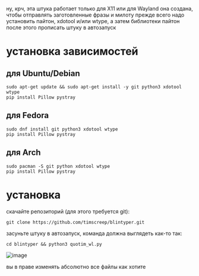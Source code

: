 ну, крч, эта штука работает только для X11 или для Wayland
она создана, чтобы отправлять заготовленные фразы и милоту
прежде всего надо установить пайтон, xdotool и/или wtype, а затем библиотеки пайтон
после этого прописать штуку в автозапуск

# установка зависимостей

## для Ubuntu/Debian
```
sudo apt-get update && sudo apt-get install -y git python3 xdotool wtype
pip install Pillow pystray
```
## для Fedora
```
sudo dnf install git python3 xdotool wtype
pip install Pillow pystray
```
## для Arch
```
sudo pacman -S git python xdotool wtype
pip install Pillow pystray
```



# установка
скачайте репозиторий (для этого требуется git):
```
git clone https://github.com/timscreep/blintyper.git
```
засуньте штуку в автозапуск, команда должна выглядеть как-то так:
```
cd blintyper && python3 quotim_wl.py
```
![image](https://github.com/timscreep/blintyper/assets/81462085/042f83cd-29ed-4862-b1f6-7ed7a5b2fa0d)




вы в праве изменять абсолютно все файлы как хотите

